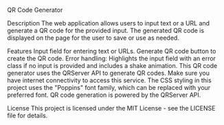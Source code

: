 QR Code Generator 

Description
The web application allows users to input text or a URL and generate a QR code for the provided input. The generated QR code is displayed on the page for the user to save or use as needed.

Features
Input field for entering text or URLs.
Generate QR code button to create the QR code.
Error handling: Highlights the input field with an error class if no input is provided and includes a shake animation.
This QR code generator uses the QRServer API to generate QR codes. Make sure you have internet connectivity to access this service.
The CSS styling in this project uses the "Poppins" font family, which can be replaced with your preferred font.
QR code generation is powered by the QRServer API.

License
This project is licensed under the MIT License - see the LICENSE file for details.